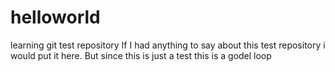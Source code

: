 # helloworld
learning git test repository
If I had anything to say about this test repository i would put it here. But since this is just a test this is a godel loop
